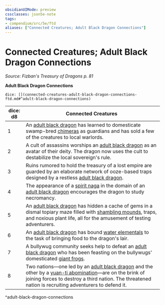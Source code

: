 ```yaml
---
obsidianUIMode: preview
cssclasses: json5e-note
tags:
- compendium/src/5e/ftd
aliases: ["Connected Creatures; Adult Black Dragon Connections"]
---
```

# Connected Creatures; Adult Black Dragon Connections
*Source: Fizban's Treasury of Dragons p. 81* 

**Adult Black Dragon Connections**

`dice: [](connected-creatures-adult-black-dragon-connections-ftd.md#^adult-black-dragon-connections)`

| dice: d8 | Connected Creatures |
|----------|---------------------|
| 1 | An [adult black dragon](/3-Mechanics/CLI/bestiary/dragon/adult-black-dragon.md) has learned to domesticate swamp-bred [chimeras](/3-Mechanics/CLI/bestiary/monstrosity/chimera.md) as guardians and has sold a few of the creatures to local warlords. |
| 2 | A cult of assassins worships an [adult black dragon](/3-Mechanics/CLI/bestiary/dragon/adult-black-dragon.md) as an avatar of their deity. The dragon now uses the cult to destabilize the local sovereign's rule. |
| 3 | Ruins rumored to hold the treasury of a lost empire are guarded by an elaborate network of ooze-based traps designed by a restless [adult black dragon](/3-Mechanics/CLI/bestiary/dragon/adult-black-dragon.md). |
| 4 | The appearance of a [spirit naga](/3-Mechanics/CLI/bestiary/monstrosity/spirit-naga.md) in the domain of an [adult black dragon](/3-Mechanics/CLI/bestiary/dragon/adult-black-dragon.md) encourages the dragon to study necromancy. |
| 5 | An [adult black dragon](/3-Mechanics/CLI/bestiary/dragon/adult-black-dragon.md) has hidden a cache of gems in a dismal topiary maze filled with [shambling mounds](/3-Mechanics/CLI/bestiary/plant/shambling-mound.md), traps, and noxious plant life, all for the amusement of testing adventurers. |
| 6 | An [adult black dragon](/3-Mechanics/CLI/bestiary/dragon/adult-black-dragon.md) has bound [water elementals](/3-Mechanics/CLI/bestiary/elemental/water-elemental.md) to the task of bringing food to the dragon's lair. |
| 7 | A bullywug community seeks help to defeat an [adult black dragon](/3-Mechanics/CLI/bestiary/dragon/adult-black-dragon.md) who has been feasting on the bullywugs' domesticated [giant frogs](/3-Mechanics/CLI/bestiary/beast/giant-frog.md). |
| 8 | Two nations—one led by an [adult black dragon](/3-Mechanics/CLI/bestiary/dragon/adult-black-dragon.md) and the other by a [yuan-ti abomination](/3-Mechanics/CLI/bestiary/monstrosity/yuan-ti-abomination.md)—are on the brink of joining forces to destroy a third nation. The threatened nation is recruiting adventurers to defend it. |
^adult-black-dragon-connections